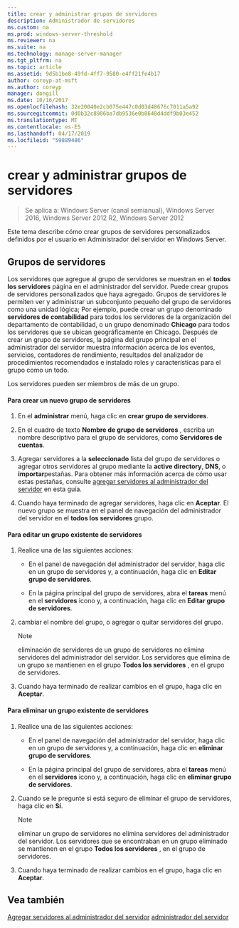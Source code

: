 ```yaml
---
title: crear y administrar grupos de servidores
description: Administrador de servidores
ms.custom: na
ms.prod: windows-server-threshold
ms.reviewer: na
ms.suite: na
ms.technology: manage-server-manager
ms.tgt_pltfrm: na
ms.topic: article
ms.assetid: 9d5b1be8-49fd-4ff7-9580-e4ff21fe4b17
author: coreyp-at-msft
ms.author: coreyp
manager: dongill
ms.date: 10/16/2017
ms.openlocfilehash: 32e20040e2cb075e447c0d03d48676c7011a5a92
ms.sourcegitcommit: 0d0b32c8986ba7db9536e0b8648d4ddf9b03e452
ms.translationtype: MT
ms.contentlocale: es-ES
ms.lasthandoff: 04/17/2019
ms.locfileid: "59889486"
---
```

# <a name="create-and-manage-server-groups"></a>crear y administrar grupos de servidores

>Se aplica a: Windows Server (canal semianual), Windows Server 2016, Windows Server 2012 R2, Windows Server 2012

Este tema describe cómo crear grupos de servidores personalizados definidos por el usuario en Administrador del servidor en Windows Server.

## <a name="BKMK_groups"></a>Grupos de servidores
Los servidores que agregue al grupo de servidores se muestran en el **todos los servidores** página en el administrador del servidor. Puede crear grupos de servidores personalizados que haya agregado. Grupos de servidores le permiten ver y administrar un subconjunto pequeño del grupo de servidores como una unidad lógica; Por ejemplo, puede crear un grupo denominado **servidores de contabilidad** para todos los servidores de la organización del departamento de contabilidad, o un grupo denominado **Chicago** para todos los servidores que se ubican geográficamente en Chicago. Después de crear un grupo de servidores, la página del grupo principal en el administrador del servidor muestra información acerca de los eventos, servicios, contadores de rendimiento, resultados del analizador de procedimientos recomendados e instalado roles y características para el grupo como un todo.

Los servidores pueden ser miembros de más de un grupo.

#### <a name="to-create-a-new-server-group"></a>Para crear un nuevo grupo de servidores

1.  En el **administrar** menú, haga clic en **crear grupo de servidores**.

2.  En el cuadro de texto **Nombre de grupo de servidores** , escriba un nombre descriptivo para el grupo de servidores, como **Servidores de cuentas**.

3.  Agregar servidores a la **seleccionado** lista del grupo de servidores o agregar otros servidores al grupo mediante la **active directory**, **DNS**, o **importar**pestañas. Para obtener más información acerca de cómo usar estas pestañas, consulte [agregar servidores al administrador del servidor](add-servers-to-server-manager.md) en esta guía.

4.  Cuando haya terminado de agregar servidores, haga clic en **Aceptar**. El nuevo grupo se muestra en el panel de navegación del administrador del servidor en el **todos los servidores** grupo.

#### <a name="to-edit-an-existing-server-group"></a>Para editar un grupo existente de servidores

1.  Realice una de las siguientes acciones:

    -   En el panel de navegación del administrador del servidor, haga clic en un grupo de servidores y, a continuación, haga clic en **Editar grupo de servidores**.

    -   En la página principal del grupo de servidores, abra el **tareas** menú en el **servidores** icono y, a continuación, haga clic en **Editar grupo de servidores**.

2.  cambiar el nombre del grupo, o agregar o quitar servidores del grupo.

    > [!NOTE]
    > eliminación de servidores de un grupo de servidores no elimina servidores del administrador del servidor. Los servidores que elimina de un grupo se mantienen en el grupo **Todos los servidores** , en el grupo de servidores.

3.  Cuando haya terminado de realizar cambios en el grupo, haga clic en **Aceptar**.

#### <a name="to-delete-an-existing-server-group"></a>Para eliminar un grupo existente de servidores

1.  Realice una de las siguientes acciones:

    -   En el panel de navegación del administrador del servidor, haga clic en un grupo de servidores y, a continuación, haga clic en **eliminar grupo de servidores**.

    -   En la página principal del grupo de servidores, abra el **tareas** menú en el **servidores** icono y, a continuación, haga clic en **eliminar grupo de servidores**.

2.  Cuando se le pregunte si está seguro de eliminar el grupo de servidores, haga clic en **Sí**.

    > [!NOTE]
    > eliminar un grupo de servidores no elimina servidores del administrador del servidor. Los servidores que se encontraban en un grupo eliminado se mantienen en el grupo **Todos los servidores** , en el grupo de servidores.

3.  Cuando haya terminado de realizar cambios en el grupo, haga clic en **Aceptar**.

## <a name="see-also"></a>Vea también
[Agregar servidores al administrador del servidor](add-servers-to-server-manager.md)
[administrador del servidor](server-manager.md)



